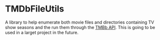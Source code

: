 # TMDbFileUtils
A library to help enumerate both movie files and directories containing TV show seasons and the run them through the [TMBb API](https://www.themoviedb.org). This is going to be used in a larget project in the future.
